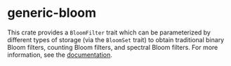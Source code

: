 # generic-bloom

This crate provides a `BloomFilter` trait which can be parameterized
by different types of storage (via the `BloomSet` trait) to obtain
traditional binary Bloom filters, counting Bloom filters, and spectral
Bloom filters. For more information, see the
[documentation](https://docs.rs/generic-bloom/latest/generic_bloom).